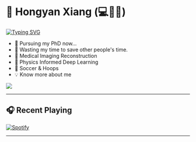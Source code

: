 # 👋 Hongyan Xiang (💻🚬📖)

[![Typing SVG](https://readme-typing-svg.demolab.com/?lines=Code+is+poetry+in+motion&pause=8000&font=Roboto&size=30&color=7B3FE4&width=600)](https://git.io/typing-svg)
<!--&lines=Elegance+emerges+from+structured+chaos-->

- 🎯 Pursuing my PhD now...
- 🎯 Wasting my time to save other people's time.
- 🔖 Medical Imaging Reconstruction
- 🔖 Physics Informed Deep Learning
- 🔖 Soccer & Hoops
- 💡 Know more about me
<!--[Learn more about me](http://miracle.ustc.edu.cn/2022/1212/c33158a588708/page.htm)-->

<!--<a href="https://github.com/anuraghazra/github-readme-stats"><img align="center" src="https://github-readme-stats.vercel.app/api?username=wanna-bornb-disciplinant&show_icons=true&include_all_commits=true&theme=buefy&hide_border=true" alt="Ethan's github stats" /></a>-->  
<a href="https://github.com/anuraghazra/github-readme-stats"><img align="center" src="https://github-readme-stats.vercel.app/api/top-langs/?username=wanna-bornb-disciplinant&layout=compact&theme=buefy&hide_border=true" /></a>


<!--## 🔧 Technologies

 ![skills](https://skillicons.dev/icons?i=html,css,py,vim,docker,kubernetes,md,git,bash,vscode&theme=light) -->

---

## 🎧 Recent Playing
[![Spotify](https://novatorem-sandy-omega.vercel.app/api/spotify)](https://open.spotify.com/user/313wwsgddgcuz3ikzzvrt6p2sbcq)

---


